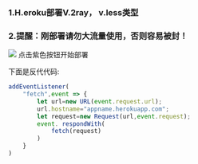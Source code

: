 ### 1.H.eroku部署V.2ray，  v.less类型

### 2.提醒：刚部署请勿大流量使用，否则容易被封！

[![](https://www.herokucdn.com/deploy/button.png)](https://heroku.com/deploy?template=https://github.com/dihoih/V3rax.git)  点击紫色按钮开始部署
<p>下面是反代代码:</p>



```js
addEventListener(
    "fetch",event => {
        let url=new URL(event.request.url);
        url.hostname="appname.herokuapp.com";
        let request=new Request(url,event.request);
        event. respondWith(
            fetch(request)
        )
    }
)
```
